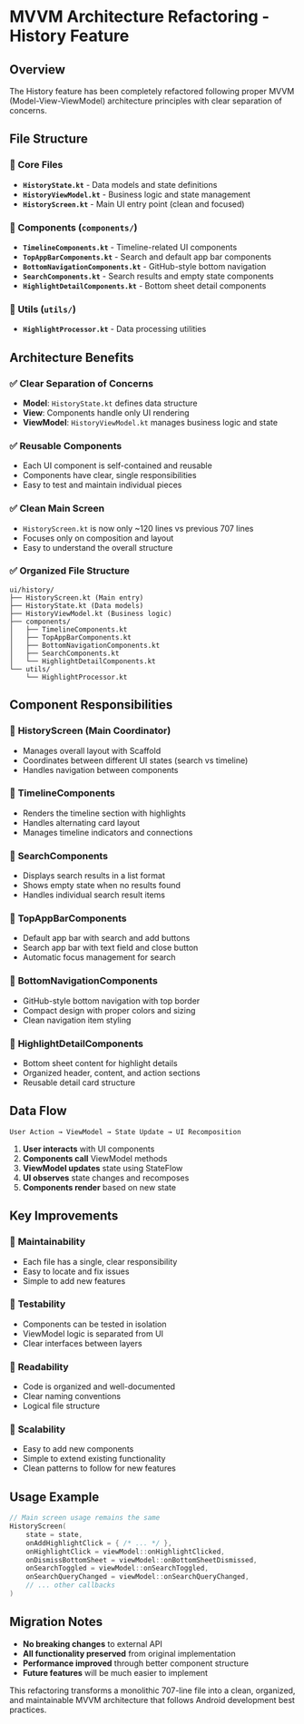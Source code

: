 # MVVM Architecture Refactoring - History Feature

## Overview
The History feature has been completely refactored following proper MVVM (Model-View-ViewModel) architecture principles with clear separation of concerns.

## File Structure

### 📁 Core Files
- **`HistoryState.kt`** - Data models and state definitions
- **`HistoryViewModel.kt`** - Business logic and state management
- **`HistoryScreen.kt`** - Main UI entry point (clean and focused)

### 📁 Components (`components/`)
- **`TimelineComponents.kt`** - Timeline-related UI components
- **`TopAppBarComponents.kt`** - Search and default app bar components  
- **`BottomNavigationComponents.kt`** - GitHub-style bottom navigation
- **`SearchComponents.kt`** - Search results and empty state components
- **`HighlightDetailComponents.kt`** - Bottom sheet detail components

### 📁 Utils (`utils/`)
- **`HighlightProcessor.kt`** - Data processing utilities

## Architecture Benefits

### ✅ **Clear Separation of Concerns**
- **Model**: `HistoryState.kt` defines data structure
- **View**: Components handle only UI rendering
- **ViewModel**: `HistoryViewModel.kt` manages business logic and state

### ✅ **Reusable Components**
- Each UI component is self-contained and reusable
- Components have clear, single responsibilities
- Easy to test and maintain individual pieces

### ✅ **Clean Main Screen**
- `HistoryScreen.kt` is now only ~120 lines vs previous 707 lines
- Focuses only on composition and layout
- Easy to understand the overall structure

### ✅ **Organized File Structure**
```
ui/history/
├── HistoryScreen.kt (Main entry)
├── HistoryState.kt (Data models)
├── HistoryViewModel.kt (Business logic)
├── components/
│   ├── TimelineComponents.kt
│   ├── TopAppBarComponents.kt
│   ├── BottomNavigationComponents.kt
│   ├── SearchComponents.kt
│   └── HighlightDetailComponents.kt
└── utils/
    └── HighlightProcessor.kt
```

## Component Responsibilities

### 🎯 **HistoryScreen** (Main Coordinator)
- Manages overall layout with Scaffold
- Coordinates between different UI states (search vs timeline)
- Handles navigation between components

### 🎯 **TimelineComponents**
- Renders the timeline section with highlights
- Handles alternating card layout
- Manages timeline indicators and connections

### 🎯 **SearchComponents** 
- Displays search results in a list format
- Shows empty state when no results found
- Handles individual search result items

### 🎯 **TopAppBarComponents**
- Default app bar with search and add buttons
- Search app bar with text field and close button
- Automatic focus management for search

### 🎯 **BottomNavigationComponents**
- GitHub-style bottom navigation with top border
- Compact design with proper colors and sizing
- Clean navigation item styling

### 🎯 **HighlightDetailComponents**
- Bottom sheet content for highlight details
- Organized header, content, and action sections
- Reusable detail card structure

## Data Flow

```
User Action → ViewModel → State Update → UI Recomposition
```

1. **User interacts** with UI components
2. **Components call** ViewModel methods 
3. **ViewModel updates** state using StateFlow
4. **UI observes** state changes and recomposes
5. **Components render** based on new state

## Key Improvements

### 🚀 **Maintainability**
- Each file has a single, clear responsibility
- Easy to locate and fix issues
- Simple to add new features

### 🚀 **Testability** 
- Components can be tested in isolation
- ViewModel logic is separated from UI
- Clear interfaces between layers

### 🚀 **Readability**
- Code is organized and well-documented
- Clear naming conventions
- Logical file structure

### 🚀 **Scalability**
- Easy to add new components
- Simple to extend existing functionality
- Clean patterns to follow for new features

## Usage Example

```kotlin
// Main screen usage remains the same
HistoryScreen(
    state = state,
    onAddHighlightClick = { /* ... */ },
    onHighlightClick = viewModel::onHighlightClicked,
    onDismissBottomSheet = viewModel::onBottomSheetDismissed,
    onSearchToggled = viewModel::onSearchToggled,
    onSearchQueryChanged = viewModel::onSearchQueryChanged,
    // ... other callbacks
)
```

## Migration Notes

- **No breaking changes** to external API
- **All functionality preserved** from original implementation
- **Performance improved** through better component structure
- **Future features** will be much easier to implement

This refactoring transforms a monolithic 707-line file into a clean, organized, and maintainable MVVM architecture that follows Android development best practices.
